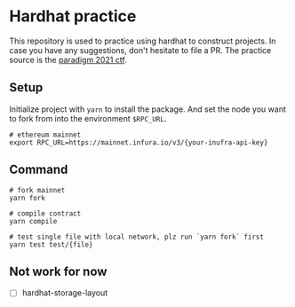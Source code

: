 # Hardhat practice

This repository is used to practice using hardhat to construct projects. In case you have any suggestions, don't hesitate to file a PR.
The practice source is the [paradigm 2021 ctf](https://github.com/paradigmxyz/paradigm-ctf-2021).

## Setup
Initialize project with `yarn` to install the package.
And set the node you want to fork from into the environment `$RPC_URL`.
```shell
# ethereum mainnet
export RPC_URL=https://mainnet.infura.io/v3/{your-inufra-api-key}
```

## Command
```shell
# fork mainnet
yarn fork

# compile contract
yarn compile

# test single file with local network, plz run `yarn fork` first
yarn test test/{file}
```

## Not work for now
- [ ] hardhat-storage-layout
